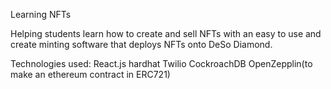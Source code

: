Learning NFTs

Helping students learn how to create and sell NFTs with an easy to use and create minting software that deploys NFTs onto DeSo Diamond.

Technologies used:
React.js
hardhat
Twilio
CockroachDB
OpenZepplin(to make an ethereum contract in ERC721)